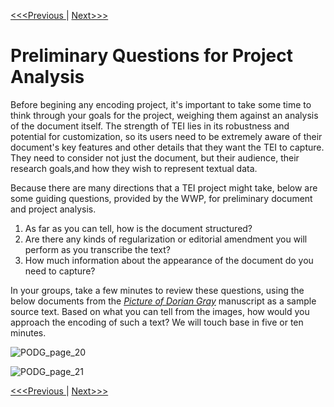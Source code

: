 [<<<Previous  ](basic_architecture.md) | [Next>>>](elements.md)

# Preliminary Questions for Project Analysis

Before begining any encoding project, it's important to take some time to think through your goals for the project, weighing them against an analysis of the document itself. The strength of TEI lies in its robustness and potential for customization, so its users need to be extremely aware of their document's key features and other details that they want the TEI to capture. They need to consider not just the document, but their audience, their research goals,and how they wish to represent textual data.

Because there are many directions that a TEI project might take, below are some guiding questions, provided by the WWP, for preliminary document and project analysis.

1. As far as you can tell, how is the document structured?
2. Are there any kinds of regularization or editorial amendment you will perform as you transcribe the text?
3. How much information about the appearance of the document do you need to capture?

In your groups, take a few minutes to review these questions, using the below documents from the [*Picture of Dorian Gray*](https://en.wikipedia.org/wiki/The_Picture_of_Dorian_Gray) manuscript as a sample source text. Based on what you can tell from the images, how would you approach the encoding of such a text? We will touch base in five or ten minutes. 

![PODG_page_20](slide_images/podg_ms_20.png)

![PODG_page_21](slide_images/podg_ms_21.png)

[<<<Previous  ](basic_architecture.md) | [Next>>>](elements.md)